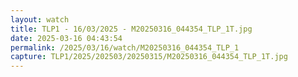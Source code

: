```yaml
---
layout: watch
title: TLP1 - 16/03/2025 - M20250316_044354_TLP_1T.jpg
date: 2025-03-16 04:43:54
permalink: /2025/03/16/watch/M20250316_044354_TLP_1
capture: TLP1/2025/202503/20250315/M20250316_044354_TLP_1T.jpg
---
```

